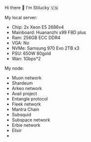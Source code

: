Hi there 👋 I'm Stilucky 🇻🇳


My local server:
- Chip: 2x Xeon E5 2686v4 
- Mainboard: Huananzhi x99 F8D plus 
- Ram: 256GB ECC DDR4 
- VGA: No 
- NVMe: Samsung 970 Evo 2TB x3 
- PSU: 650W 80gold
- Wan: 1Gbps*2
  
My node:

- Muon network
- Shardeum
- Arkeo network
- Avail project
- Entangle protocol
- Fleek network
- Mantra Chain
- Subsquid 
- Subspace network
- Erbie network
- Elixir
- 

